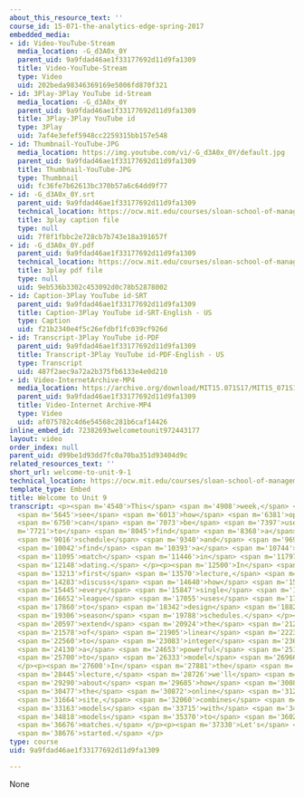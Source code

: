 ```yaml
---
about_this_resource_text: ''
course_id: 15-071-the-analytics-edge-spring-2017
embedded_media:
- id: Video-YouTube-Stream
  media_location: -G_d3A0x_0Y
  parent_uid: 9a9fdad46ae1f33177692d11d9fa1309
  title: Video-YouTube-Stream
  type: Video
  uid: 202beda98346369169e5006fd870f321
- id: 3Play-3Play YouTube id-Stream
  media_location: -G_d3A0x_0Y
  parent_uid: 9a9fdad46ae1f33177692d11d9fa1309
  title: 3Play-3Play YouTube id
  type: 3Play
  uid: 7af4e3efef5948cc2259315bb157e548
- id: Thumbnail-YouTube-JPG
  media_location: https://img.youtube.com/vi/-G_d3A0x_0Y/default.jpg
  parent_uid: 9a9fdad46ae1f33177692d11d9fa1309
  title: Thumbnail-YouTube-JPG
  type: Thumbnail
  uid: fc36fe7b62613bc370b57a6c64dd9f77
- id: -G_d3A0x_0Y.srt
  parent_uid: 9a9fdad46ae1f33177692d11d9fa1309
  technical_location: https://ocw.mit.edu/courses/sloan-school-of-management/15-071-the-analytics-edge-spring-2017/integer-optimization/welcome-to-unit-9/welcome-to-unit-9-1/-G_d3A0x_0Y.srt
  title: 3play caption file
  type: null
  uid: 7f8f1fbbc2e728cb7b743e18a391657f
- id: -G_d3A0x_0Y.pdf
  parent_uid: 9a9fdad46ae1f33177692d11d9fa1309
  technical_location: https://ocw.mit.edu/courses/sloan-school-of-management/15-071-the-analytics-edge-spring-2017/integer-optimization/welcome-to-unit-9/welcome-to-unit-9-1/-G_d3A0x_0Y.pdf
  title: 3play pdf file
  type: null
  uid: 9eb536b3302c453092d0c78b52878002
- id: Caption-3Play YouTube id-SRT
  parent_uid: 9a9fdad46ae1f33177692d11d9fa1309
  title: Caption-3Play YouTube id-SRT-English - US
  type: Caption
  uid: f21b2340e4f5c26efdbf1fc039cf926d
- id: Transcript-3Play YouTube id-PDF
  parent_uid: 9a9fdad46ae1f33177692d11d9fa1309
  title: Transcript-3Play YouTube id-PDF-English - US
  type: Transcript
  uid: 487f2aec9a72a2b375fb6133e4e0d210
- id: Video-InternetArchive-MP4
  media_location: https://archive.org/download/MIT15.071S17/MIT15_071S17_Session_9.1.01_300k.mp4
  parent_uid: 9a9fdad46ae1f33177692d11d9fa1309
  title: Video-Internet Archive-MP4
  type: Video
  uid: af075782c4d6e54568c281b6caf14426
inline_embed_id: 72382693welcometounit972443177
layout: video
order_index: null
parent_uid: d99be1d93dd7fc0a70ba351d93404d9c
related_resources_text: ''
short_url: welcome-to-unit-9-1
technical_location: https://ocw.mit.edu/courses/sloan-school-of-management/15-071-the-analytics-edge-spring-2017/integer-optimization/welcome-to-unit-9/welcome-to-unit-9-1
template_type: Embed
title: Welcome to Unit 9
transcript: <p><span m='4540'>This</span> <span m='4908'>week,</span> <span m='5276'>we'll</span>
  <span m='5645'>see</span> <span m='6013'>how</span> <span m='6381'>optimization</span>
  <span m='6750'>can</span> <span m='7073'>be</span> <span m='7397'>used</span> <span
  m='7721'>to</span> <span m='8045'>find</span> <span m='8368'>a</span> <span m='8692'>sports</span>
  <span m='9016'>schedule</span> <span m='9340'>and</span> <span m='9691'>to</span>
  <span m='10042'>find</span> <span m='10393'>a</span> <span m='10744'>perfect</span>
  <span m='11095'>match</span> <span m='11446'>in</span> <span m='11797'>online</span>
  <span m='12148'>dating.</span> </p><p><span m='12500'>In</span> <span m='12856'>the</span>
  <span m='13213'>first</span> <span m='13570'>lecture,</span> <span m='13926'>we'll</span>
  <span m='14283'>discuss</span> <span m='14640'>how</span> <span m='15042'>almost</span>
  <span m='15445'>every</span> <span m='15847'>single</span> <span m='16250'>sports</span>
  <span m='16652'>league</span> <span m='17055'>uses</span> <span m='17457'>optimization</span>
  <span m='17860'>to</span> <span m='18342'>design</span> <span m='18824'>their</span>
  <span m='19306'>season</span> <span m='19788'>schedules.</span> </p><p><span m='20270'>We'll</span>
  <span m='20597'>extend</span> <span m='20924'>the</span> <span m='21251'>idea</span>
  <span m='21578'>of</span> <span m='21905'>linear</span> <span m='22232'>optimization</span>
  <span m='22560'>to</span> <span m='23083'>integer</span> <span m='23606'>optimization,</span>
  <span m='24130'>a</span> <span m='24653'>powerful</span> <span m='25176'>way</span>
  <span m='25700'>to</span> <span m='26333'>model</span> <span m='26966'>decisions.</span>
  </p><p><span m='27600'>In</span> <span m='27881'>the</span> <span m='28163'>second</span>
  <span m='28445'>lecture,</span> <span m='28726'>we'll</span> <span m='29008'>talk</span>
  <span m='29290'>about</span> <span m='29685'>how</span> <span m='30081'>eHarmony,</span>
  <span m='30477'>the</span> <span m='30872'>online</span> <span m='31268'>dating</span>
  <span m='31664'>site,</span> <span m='32060'>combines</span> <span m='32611'>predictive</span>
  <span m='33163'>models</span> <span m='33715'>with</span> <span m='34266'>optimization</span>
  <span m='34818'>models</span> <span m='35370'>to</span> <span m='36023'>suggest</span>
  <span m='36676'>matches.</span> </p><p><span m='37330'>Let's</span> <span m='38003'>get</span>
  <span m='38676'>started.</span> </p>
type: course
uid: 9a9fdad46ae1f33177692d11d9fa1309

---
```

None